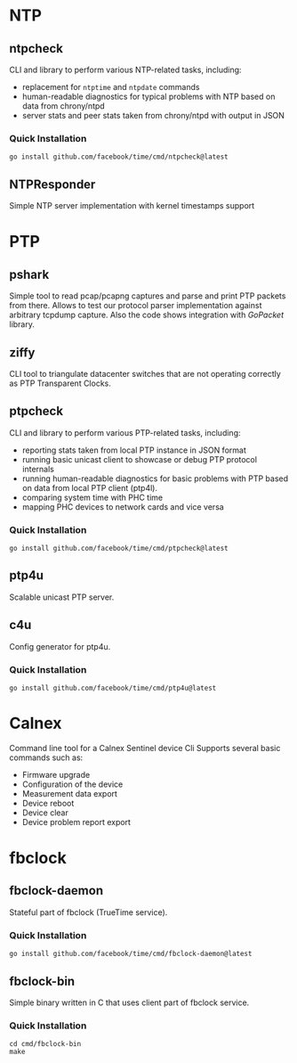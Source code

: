 # NTP

## ntpcheck
CLI and library to perform various NTP-related tasks, including:
* replacement for `ntptime` and `ntpdate` commands
* human-readable diagnostics for typical problems with NTP based on data from chrony/ntpd
* server stats and peer stats taken from chrony/ntpd with output in JSON

### Quick Installation
```console
go install github.com/facebook/time/cmd/ntpcheck@latest
```

## NTPResponder
Simple NTP server implementation with kernel timestamps support

# PTP

## pshark
Simple tool to read pcap/pcapng captures and parse and print PTP packets from there.
Allows to test our protocol parser implementation against arbitrary tcpdump capture.
Also the code shows integration with *GoPacket* library.

## ziffy
CLI tool to triangulate datacenter switches that are not operating correctly as PTP Transparent Clocks.

## ptpcheck
CLI and library to perform various PTP-related tasks, including:
* reporting stats taken from local PTP instance in JSON format
* running basic unicast client to showcase or debug PTP protocol internals
* running human-readable diagnostics for basic problems with PTP based on data from local PTP client (ptp4l).
* comparing system time with PHC time
* mapping PHC devices to network cards and vice versa

### Quick Installation
```console
go install github.com/facebook/time/cmd/ptpcheck@latest
```

## ptp4u
Scalable unicast PTP server.

## c4u
Config generator for ptp4u.

### Quick Installation
```console
go install github.com/facebook/time/cmd/ptp4u@latest
```

# Calnex
Command line tool for a Calnex Sentinel device
Cli Supports several basic commands such as:
* Firmware upgrade
* Configuration of the device
* Measurement data export
* Device reboot
* Device clear
* Device problem report export

# fbclock
## fbclock-daemon
Stateful part of fbclock (TrueTime service).

### Quick Installation
```console
go install github.com/facebook/time/cmd/fbclock-daemon@latest
```

## fbclock-bin
Simple binary written in C that uses client part of fbclock service.

### Quick Installation
```console
cd cmd/fbclock-bin
make
```
